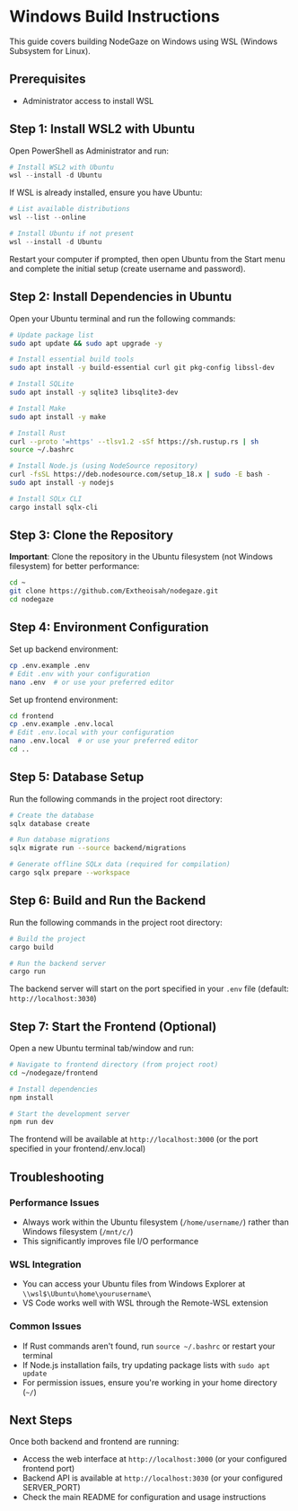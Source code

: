 # Windows Build Instructions

This guide covers building NodeGaze on Windows using WSL (Windows Subsystem for Linux).

## Prerequisites

- Administrator access to install WSL

## Step 1: Install WSL2 with Ubuntu

Open PowerShell as Administrator and run:

```powershell
# Install WSL2 with Ubuntu
wsl --install -d Ubuntu
```

If WSL is already installed, ensure you have Ubuntu:
```powershell
# List available distributions
wsl --list --online

# Install Ubuntu if not present
wsl --install -d Ubuntu
```

Restart your computer if prompted, then open Ubuntu from the Start menu and complete the initial setup (create username and password).

## Step 2: Install Dependencies in Ubuntu

Open your Ubuntu terminal and run the following commands:

```bash
# Update package list
sudo apt update && sudo apt upgrade -y

# Install essential build tools
sudo apt install -y build-essential curl git pkg-config libssl-dev

# Install SQLite
sudo apt install -y sqlite3 libsqlite3-dev

# Install Make
sudo apt install -y make

# Install Rust
curl --proto '=https' --tlsv1.2 -sSf https://sh.rustup.rs | sh
source ~/.bashrc

# Install Node.js (using NodeSource repository)
curl -fsSL https://deb.nodesource.com/setup_18.x | sudo -E bash -
sudo apt install -y nodejs

# Install SQLx CLI
cargo install sqlx-cli
```

## Step 3: Clone the Repository

**Important**: Clone the repository in the Ubuntu filesystem (not Windows filesystem) for better performance:

```bash
cd ~
git clone https://github.com/Extheoisah/nodegaze.git
cd nodegaze
```

## Step 4: Environment Configuration

Set up backend environment:
```bash
cp .env.example .env
# Edit .env with your configuration
nano .env  # or use your preferred editor
```

Set up frontend environment:
```bash
cd frontend
cp .env.example .env.local
# Edit .env.local with your configuration  
nano .env.local  # or use your preferred editor
cd ..
```

## Step 5: Database Setup

Run the following commands in the project root directory:
```bash
# Create the database
sqlx database create

# Run database migrations
sqlx migrate run --source backend/migrations

# Generate offline SQLx data (required for compilation)
cargo sqlx prepare --workspace
```

## Step 6: Build and Run the Backend

Run the following commands in the project root directory:
```bash
# Build the project
cargo build

# Run the backend server
cargo run
```

The backend server will start on the port specified in your `.env` file (default: `http://localhost:3030`)

## Step 7: Start the Frontend (Optional)

Open a new Ubuntu terminal tab/window and run:
```bash
# Navigate to frontend directory (from project root)
cd ~/nodegaze/frontend

# Install dependencies
npm install

# Start the development server
npm run dev
```

The frontend will be available at `http://localhost:3000` (or the port specified in your frontend/.env.local)

## Troubleshooting

### Performance Issues
- Always work within the Ubuntu filesystem (`/home/username/`) rather than Windows filesystem (`/mnt/c/`)
- This significantly improves file I/O performance

### WSL Integration
- You can access your Ubuntu files from Windows Explorer at `\\wsl$\Ubuntu\home\yourusername\`
- VS Code works well with WSL through the Remote-WSL extension

### Common Issues
- If Rust commands aren't found, run `source ~/.bashrc` or restart your terminal
- If Node.js installation fails, try updating package lists with `sudo apt update`
- For permission issues, ensure you're working in your home directory (`~/`)

## Next Steps

Once both backend and frontend are running:
- Access the web interface at `http://localhost:3000` (or your configured frontend port)
- Backend API is available at `http://localhost:3030` (or your configured SERVER_PORT)
- Check the main README for configuration and usage instructions
